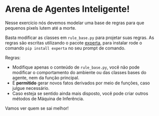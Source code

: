 # Arena de Agentes Inteligente!

Nesse exercício nós devemos modelar uma base de regras para que pequenos pixels lutem até a morte.

Basta modificar as classes em `rule_base.py` para projetar suas regras.
As regras são escritas utilizando o pacote [experta](https://github.com/nilp0inter/experta), para instalar rode o comando `pip install experta` no seu prompt de comando.

Regras:
- Modifique apenas o conteúdo de `rule_base.py`, você não pode modificar o comportamento do ambiente ou das classes bases do agente, nem da função principal.
- É **permitido** gerar novos fatos derivados por meio de funções, caso julgue necessário.
- Caso esteja se sentido ainda mais disposto, você pode criar outros métodos de Máquina de Inferência.

Vamos ver quem se sai melhor!